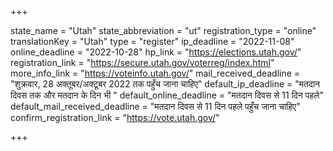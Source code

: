 +++

state_name = "Utah"
state_abbreviation = "ut"
registration_type = "online"
translationKey = "Utah"
type = "register"
ip_deadline = "2022-11-08"
online_deadline = "2022-10-28"
hp_link = "https://elections.utah.gov/"
registration_link = "https://secure.utah.gov/voterreg/index.html"
more_info_link = "https://voteinfo.utah.gov/"
mail_received_deadline = "शुक्रवार, 28 अक्तूबर/अक्टूबर 2022 तक पहुँच जाना चाहिए"
default_ip_deadline = "मतदान दिवस तक और मतदान के दिन भी "
default_online_deadline = "मतदान दिवस से 11 दिन पहले"
default_mail_received_deadline = "मतदान दिवस से 11 दिन पहले पहुँच जाना चाहिए"
confirm_registration_link = "https://vote.utah.gov/"

+++